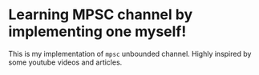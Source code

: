 # Learning MPSC channel by implementing one myself!

This is my implementation of `mpsc` unbounded channel. Highly inspired by some youtube videos and articles.